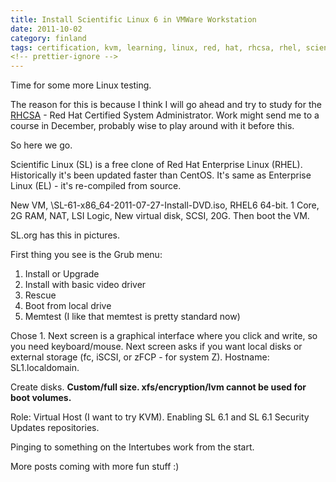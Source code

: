 ```yaml
---
title: Install Scientific Linux 6 in VMWare Workstation
date: 2011-10-02
category: finland
tags: certification, kvm, learning, linux, red, hat, rhcsa, rhel, scientifix, linux, sl, studying, vmware, workstation
<!-- prettier-ignore -->
---
```


Time for some more Linux testing.

The reason for this is because I think I will go ahead and try to study for the
[RHCSA](http://www.redhat.com/certification/rhcsa/ "on redhat.com") \- Red Hat
Certified System Administrator. Work might send me to a course in December,
probably wise to play around with it before this.

So here we go.

Scientific Linux (SL) is a free clone of Red Hat Enterprise Linux (RHEL).
Historically it's been updated faster than CentOS. It's same as Enterprise Linux
(EL) - it's re-compiled from source.

New VM, \\SL-61-x86_64-2011-07-27-Install-DVD.iso, RHEL6 64-bit. 1 Core, 2G RAM,
NAT, LSI Logic, New virtual disk, SCSI, 20G. Then boot the VM.

SL.org has this in pictures.

First thing you see is the Grub menu:

1. Install or Upgrade
2. Install with basic video driver
3. Rescue
4. Boot from local drive
5. Memtest (I like that memtest is pretty standard now)

Chose 1. Next screen is a graphical interface where you click and write, so you
need keyboard/mouse. Next screen asks if you want local disks or external
storage (fc, iSCSI, or zFCP - for system Z). Hostname: SL1.localdomain.

Create disks. **Custom/full size. xfs/encryption/lvm cannot be used for boot
volumes.**

Role: Virtual Host (I want to try KVM). Enabling SL 6.1 and SL 6.1 Security
Updates repositories.

Pinging to something on the Intertubes work from the start.

More posts coming with more fun stuff :)
